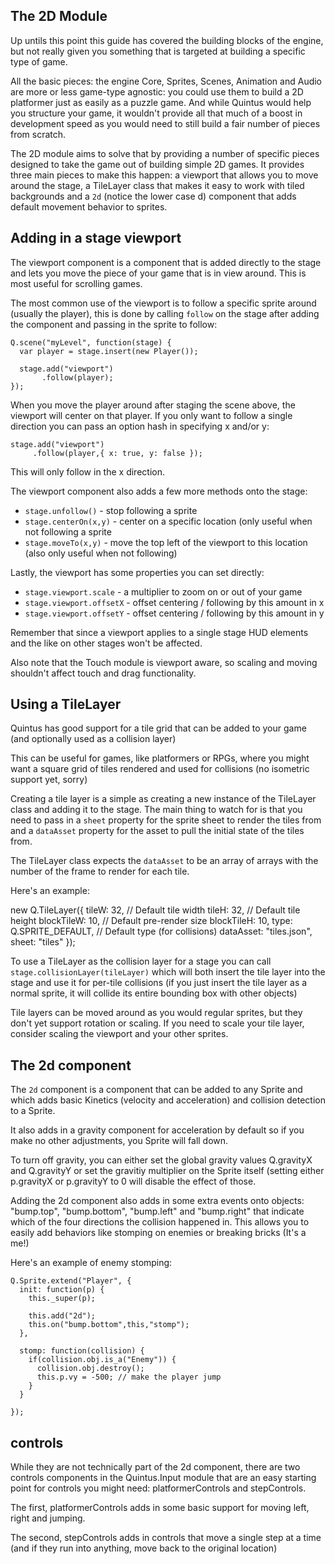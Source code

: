 ## The 2D Module

Up untils this point this guide has covered the building blocks of the engine, but not really given you something that is targeted at building a specific type of game. 

All the basic pieces: the engine Core, Sprites, Scenes, Animation and Audio are more or less game-type agnostic: you could use them to build a 2D platformer just as easily as a puzzle game. And while Quintus would help you structure your game, it wouldn't provide all that much of a boost in development speed as you would need to still build a fair number of pieces from scratch.

The 2D module aims to solve that by providing a number of specific pieces designed to take the game out of building simple 2D games. It provides three main pieces to make this happen: a viewport that allows you to move around the stage, a TileLayer class that makes it easy to work with tiled backgrounds and a `2d` (notice the lower case d) component that adds default movement behavior to sprites.


## Adding in a stage viewport

The viewport component is a component that is added directly to the stage and lets you move the piece of your game that is in view around. This is most useful for scrolling games.

The most common use of the viewport is to follow a specific sprite around (usually the player), this is done by calling `follow` on the stage after adding the component and passing in the sprite to follow:

    Q.scene("myLevel", function(stage) {
      var player = stage.insert(new Player());
      
      stage.add("viewport")
           .follow(player);
    });
    
When you move the player around after staging the scene above, the viewport will center on that player. If you only want to follow a single direction you can pass an option hash in specifying x and/or y:

    stage.add("viewport")
         .follow(player,{ x: true, y: false });
         
This will only follow in the x direction.

The viewport component also adds a few more methods onto the stage:

* `stage.unfollow()` - stop following a sprite
* `stage.centerOn(x,y)` - center on a specific location (only useful when not following a sprite
* `stage.moveTo(x,y)` - move the top left of the viewport to this location (also only useful when not following)

Lastly, the viewport has some properties you can set directly:

* `stage.viewport.scale` - a multiplier to zoom on or out of your game
* `stage.viewport.offsetX` - offset centering / following by this amount in x
 * `stage.viewport.offsetY` - offset centering / following by this amount in y

Remember that since a viewport applies to a single stage HUD elements and the like on other stages won't be affected.

Also note that the Touch module is viewport aware, so scaling and moving shouldn't affect touch and drag functionality.

## Using a TileLayer

Quintus has good support for a tile grid that can be added to your game (and optionally used as a collision layer)

This can be useful for games, like platformers or RPGs, where you might want a square grid of tiles rendered and used for collisions (no isometric support yet, sorry)

Creating a tile layer is a simple as creating a new instance of the TileLayer class and adding it to the stage. The main thing to watch for is that you need to pass in a `sheet` property for the sprite sheet to render the tiles from and a `dataAsset` property for the asset to pull the initial state of the tiles from.

The TileLayer class expects the `dataAsset` to be an array of arrays with the number of the frame to render for each tile.

Here's an example:

   new Q.TileLayer({
        tileW: 32,  // Default tile width
        tileH: 32,  // Default tile height
        blockTileW: 10,  // Default pre-render size
        blockTileH: 10,
        type: Q.SPRITE_DEFAULT, // Default type (for collisions)
        dataAsset: "tiles.json",
        sheet: "tiles"
      });
      
To use a TileLayer as the collision layer for a stage you can call `stage.collisionLayer(tileLayer)` which will both insert the tile layer into the stage and use it for per-tile collisions (if you just insert the tile layer as a normal sprite, it will collide its entire bounding box with other objects)

Tile layers can be moved around as you would regular sprites, but they don't yet support rotation or scaling. If you need to scale your tile layer, consider scaling the viewport and your other sprites.

## The 2d component


The `2d` component is a component that can be added to any Sprite and which adds basic Kinetics (velocity and acceleration) and collision detection to a Sprite.

It also adds in a gravity component for acceleration by default so if you make no other adjustments, you Sprite will fall down.

To turn off gravity, you can either set the global gravity values Q.gravityX and Q.gravityY or set the gravitiy multiplier on the Sprite itself (setting either p.gravityX or p.gravityY to 0 will disable the effect of those.

Adding the 2d component also adds in some extra events onto objects: "bump.top", "bump.bottom", "bump.left" and "bump.right" that indicate which of the four directions the collision happened in. This allows you to easily add behaviors like stomping on enemies or breaking bricks (It's a me!)

Here's an example of enemy stomping:

    Q.Sprite.extend("Player", {
      init: function(p) {
        this._super(p);
        
        this.add("2d");
        this.on("bump.bottom",this,"stomp");
      },
      
      stomp: function(collision) {
        if(collision.obj.is_a("Enemy")) {
          collision.obj.destroy();
          this.p.vy = -500; // make the player jump
        }
      }
    
    });

## controls

While they are not technically part of the 2d component, there are two controls components in the Quintus.Input module that are an easy starting point for controls you might need: platformerControls and stepControls.

The first, platformerControls adds in some basic support for moving left, right and jumping.

The second, stepControls adds in controls that move a single step at a time (and if they run into anything, move back to the original location)